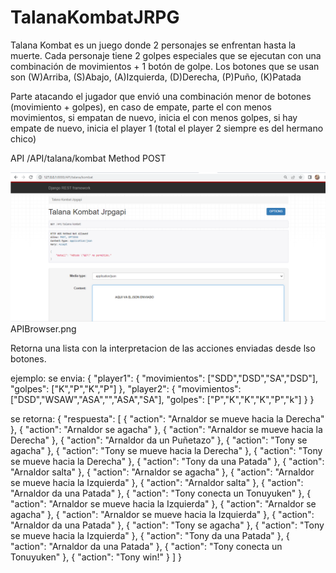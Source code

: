 # TalanaKombatJRPG

Talana Kombat es un juego donde 2 personajes se enfrentan hasta la muerte. Cada personaje tiene 2
golpes especiales que se ejecutan con una combinación de movimientos + 1 botón de golpe.
Los botones que se usan son
(W)Arriba, (S)Abajo, (A)Izquierda, (D)Derecha,
(P)Puño, (K)Patada

Parte atacando el jugador que envió una combinación menor de botones (movimiento + golpes),
en caso de empate, parte el con menos movimientos, si empatan de nuevo, inicia el con menos
golpes, si hay empate de nuevo, inicia el player 1 (total el player 2 siempre es del hermano
chico)

API /API/talana/kombat
Method POST

![Alt-Text](/APIBrowser.png)
APIBrowser.png

Retorna una lista con la interpretacion de las acciones enviadas desde lso botones.

ejemplo:
  se envia:
    {
        "player1": {
            "movimientos": ["SDD","DSD","SA","DSD"],
            "golpes": ["K","P","K","P"]
        },
        "player2": {
            "movimientos": ["DSD","WSAW","ASA","","ASA","SA"],
            "golpes": ["P","K","K","K","P","k"]
        }
    }
    
   se retorna:
    {
    "respuesta": [
        {
            "action": "Arnaldor se mueve hacia la Derecha"
        },
        {
            "action": "Arnaldor se agacha"
        },
        {
            "action": "Arnaldor se mueve hacia la Derecha"
        },
        {
            "action": "Arnaldor da un Puñetazo"
        },
        {
            "action": "Tony se agacha"
        },
        {
            "action": "Tony se mueve hacia la Derecha"
        },
        {
            "action": "Tony se mueve hacia la Derecha"
        },
        {
            "action": "Tony da una Patada"
        },
        {
            "action": "Arnaldor salta"
        },
        {
            "action": "Arnaldor se agacha"
        },
        {
            "action": "Arnaldor se mueve hacia la Izquierda"
        },
        {
            "action": "Arnaldor salta"
        },
        {
            "action": "Arnaldor da una Patada"
        },
        {
            "action": "Tony conecta un Tonuyuken"
        },
        {
            "action": "Arnaldor se mueve hacia la Izquierda"
        },
        {
            "action": "Arnaldor se agacha"
        },
        {
            "action": "Arnaldor se mueve hacia la Izquierda"
        },
        {
            "action": "Arnaldor da una Patada"
        },
        {
            "action": "Tony se agacha"
        },
        {
            "action": "Tony se mueve hacia la Izquierda"
        },
        {
            "action": "Tony da una Patada"
        },
        {
            "action": "Arnaldor da una Patada"
        },
        {
            "action": "Tony conecta un Tonuyuken"
        },
        {
            "action": "Tony win!"
        }
    ]
}
